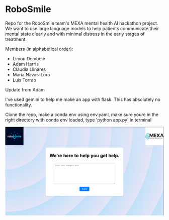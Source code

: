 # RoboSmile

Repo for the RoboSmile team's MEXA mental health AI hackathon project. We want to use large language models to help patients communicate their mental state clearly and with minimal distress in the early stages of treatment.

Members (in alphabetical order):
- Limou Dembele
- Adam Harris
- Clàudia Llinares
- María Navas-Loro
- Luis Torrao

Update from Adam

I've used gemini to help me make an app with flask. This has absolutely no functionality.

Clone the repo, make a conda env using env.yaml, make sure youre in the right directory with conda env loaded, type 'python app.py' in terminal

![alt text](static/images/robosmile_homepage.png)
